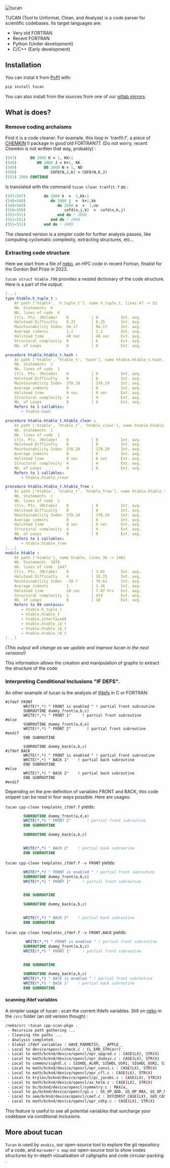 ![tucan](https://images.unsplash.com/photo-1611788542170-38cf842212f4?q=80&w=2940&auto=format&fit=crop&ixlib=rb-4.0.3&ixid=M3wxMjA3fDB8MHxwaG90by1wYWdlfHx8fGVufDB8fHx8fA%3D%3D)

TUCAN (Tool to Unformat, Clean, and Analyze) is a code parser for scientific codebases. Its target languages are:

- Very old FORTRAN
- Recent FORTRAN
- Python (Under development)
- C/C++ (Early development)

## Installation

You can instal it from [PyPI](https://pypi.org/project/tucan/) with:

```bash
pip install tucan
```

You can also install from the sources from one of our [gitlab mirrors](https://codehub.hlrs.de/coes/excellerat-p2/uc-2/tucan).


## What is does?


### Remove coding archaisms

First it is a code cleaner. For example, this loop in `tranfit.f', a piece of [CHEMKIN](https://en.wikipedia.org/wiki/CHEMKIN) II package  in good'old FORTRAN77. (Do not worry, recent Chemkin is not written that way, probably)  :

```fortran
(547)      DO 2000 K = 1, KK-1
(548)         DO 2000 J = K+1, KK
(549)            DO 2000 N = 1, NO
(550)               COFD(N,J,K) = COFD(N,K,J)
(551) 2000 CONTINUE
```

Is translated  with the command `tucan clean tranfit.f` as : 
```fortran
(547-547)        do 2000 k  =  1,kk-1
(548-548)           do 2000 j  =  k+1,kk
(549-549)              do 2000 n  =  1,no
(550-550)                 cofd(n,j,k)  =  cofd(n,k,j)
(551-551)              end do ! 2000
(551-551)           end do ! 2000
(551-551)        end do ! 2000
```


The cleaned version is a simpler code for further analysis passes, like computing cyclomatic complexity, extracting structures, etc...


### Extracting code structure


Here we start from a file of [neko](https://github.com/ExtremeFLOW/neko/blob/develop/src/adt/htable.f90), an HPC code in recent Fortran, finalist for the Gordon Bell Prize in 2023.

`tucan struct htable.f90` provides a nested dictionary of the code structure. Here is a part of the output:

```yaml
(...)
type htable.h_tuple_t :
    At path ['htable', 'h_tuple_t'], name h_tuple_t, lines 47 -> 52
    Nb. Statements  6
    Nb. lines of code  6
    Ctls. Pts. (McCabe)    0          | 0          Int. avg.
    Halstead Difficulty    8.25       | 8.25       Int. avg.
    Maintainability Index  94.17      | 94.17      Int. avg.
    Average indents        2.2        | 2.2        Int. avg.
    Halstead time          48 sec     | 48 sec     Ext. avg.
    Structural complexity  6          | 6          Ext. avg.
    Nb. of Loops           0          | 0          Ext. avg.

procedure htable.htable_t.hash :
    At path ['htable', 'htable_t', 'hash'], name htable.htable_t.hash, lines 60 -> 60
    Nb. Statements  1
    Nb. lines of code  1
    Ctls. Pts. (McCabe)    0          | 0          Int. avg.
    Halstead Difficulty    0          | 0          Int. avg.
    Maintainability Index  378.29     | 378.29     Int. avg.
    Average indents        0          | 0          Int. avg.
    Halstead time          0 sec      | 0 sec      Ext. avg.
    Structural complexity  4          | 4          Ext. avg.
    Nb. of Loops           0          | 0          Ext. avg.
    Refers to 1 callables:
       - htable.hash

procedure htable.htable_t.htable_clear :
    At path ['htable', 'htable_t', 'htable_clear'], name htable.htable_t.htable_clear, lines 61 -> 61
    Nb. Statements  1
    Nb. lines of code  1
    Ctls. Pts. (McCabe)    0          | 0          Int. avg.
    Halstead Difficulty    0          | 0          Int. avg.
    Maintainability Index  378.29     | 378.29     Int. avg.
    Average indents        0          | 0          Int. avg.
    Halstead time          0 sec      | 0 sec      Ext. avg.
    Structural complexity  4          | 4          Ext. avg.
    Nb. of Loops           0          | 0          Ext. avg.
    Refers to 1 callables:
       - htable.htable_clear

procedure htable.htable_t.htable_free :
    At path ['htable', 'htable_t', 'htable_free'], name htable.htable_t.htable_free, lines 62 -> 62
    Nb. Statements  1
    Nb. lines of code  1
    Ctls. Pts. (McCabe)    0          | 0          Int. avg.
    Halstead Difficulty    0          | 0          Int. avg.
    Maintainability Index  378.29     | 378.29     Int. avg.
    Average indents        0          | 0          Int. avg.
    Halstead time          0 sec      | 0 sec      Ext. avg.
    Structural complexity  4          | 4          Ext. avg.
    Nb. of Loops           0          | 0          Ext. avg.
    Refers to 1 callables:
       - htable.htable_free
(...)
module htable :
    At path ['htable'], name htable, lines 36 -> 1482
    Nb. Statements  1079
    Nb. lines of code  1447
    Ctls. Pts. (McCabe)    0          | 3.01       Int. avg.
    Halstead Difficulty    4          | 15.25      Int. avg.
    Maintainability Index  -28.7      | 76.61      Int. avg.
    Average indents        1          | 2.36       Int. avg.
    Halstead time          28 sec     | 7.87 hrs   Ext. avg.
    Structural complexity  1          | 474        Ext. avg.
    Nb. of Loops           0          | 18         Ext. avg.
    Refers to 89 contains:
       - htable.h_tuple_t
       - htable.htable_t
       - htable.interface66
       - htable.htable_i4_t
       - htable.htable_i8_t
       - htable.htable_r8_t
(...)

```

*(This output will change as we update and improve tucan in the next versions!)*

This information allows the creation and manipulation of graphs to extract the structure of the code


### Interpreting Conditional Inclusions "IF DEFS". 

An other example of tucan is the analysis of [ifdefs](https://en.cppreference.com/w/c/preprocessor/conditional) in C or FORTRAN:

```
#ifdef FRONT
        WRITE(*,*) " FRONT is enabled " ! partial front subroutine
        SUBROUTINE dummy_front(a,b,c)
        WRITE(*,*) " FRONT 1"     ! partial front subroutine
#else                
        SUBROUTINE dummy_front(a,d,e)
        WRITE(*,*) " FRONT 2"       ! partial front subroutine
#endif
        END SUBROUTINE

        SUBROUTINE dummy_back(a,b,c)
#ifdef BACK
        WRITE(*,*) " FRONT is enabled " ! partial front subroutine
        WRITE(*,*) " BACK 1"    ! partial back subroutine
        END SUBROUTINE  
#else
        WRITE(*,*) " BACK 2"    ! partial back subroutine
        END SUBROUTINE  
#endif
```

Depending on the pre-definition of variables FRONT and BACK, this code snippet can be read in four ways possible.
Here are usages:

`tucan cpp-clean templates_ifdef.f` yields:

```fortran
        SUBROUTINE dummy_front(a,d,e)
        WRITE(*,*) " FRONT 2"       ! partial front subroutine
        END SUBROUTINE

        SUBROUTINE dummy_back(a,b,c)


        WRITE(*,*) " BACK 2"    ! partial back subroutine
        END SUBROUTINE
```


`tucan cpp-clean templates_ifdef.f -v FRONT` yields:

```fortran
        WRITE(*,*) " FRONT is enabled " ! partial front subroutine
        SUBROUTINE dummy_front(a,b,c)
        WRITE(*,*) " FRONT 1"     ! partial front subroutine


        END SUBROUTINE

        SUBROUTINE dummy_back(a,b,c)


        WRITE(*,*) " BACK 2"    ! partial back subroutine
        END SUBROUTINE
```

`tucan cpp-clean templates_ifdef.f -v FRONT,BACK` yields:

```fortran
         WRITE(*,*) " FRONT is enabled " ! partial front subroutine
        SUBROUTINE dummy_front(a,b,c)
        WRITE(*,*) " FRONT 1"     ! partial front subroutine


        END SUBROUTINE

        SUBROUTINE dummy_back(a,b,c)
        WRITE(*,*) " BACK is enabled " ! partial front subroutine
        WRITE(*,*) " BACK 1"    ! partial back subroutine
        END SUBROUTINE
```

#### scanning ifdef variables

A simpler usage of tucan : scan the current ifdefs variables. Still on [neko](https://github.com/ExtremeFLOW/neko) in the `/src` folder (an old version though) : 

```bash
/neko/src >tucan cpp-scan-pkge .
 - Recursive path gathering ...
 - Cleaning the paths ...
 - Analysis completed.
 - Global ifdef variables : HAVE_PARMETIS, __APPLE__
 - Local to device/opencl/check.c : CL_ERR_STR(err)
 - Local to math/bcknd/device/opencl/opr_opgrad.c : CASE(LX), STR(X)
 - Local to math/bcknd/device/opencl/opr_dudxyz.c : CASE(LX), STR(X)
 - Local to common/sighdl.c : SIGHDL_ALRM, SIGHDL_USR1, SIGHDL_USR2, SIGHDL_XCPU
 - Local to math/bcknd/device/opencl/opr_conv1.c : CASE(LX), STR(X)
 - Local to math/bcknd/device/opencl/opr_cfl.c : CASE(LX), STR(X)
 - Local to krylov/bcknd/device/opencl/pc_jacobi.c : CASE(LX), STR(X)
 - Local to math/bcknd/device/opencl/ax_helm.c : CASE(LX), STR(X)
 - Local to bc/bcknd/device/opencl/symmetry.c : MAX(a,
 - Local to gs/bcknd/device/opencl/gs.c : GS_OP_ADD, GS_OP_MAX, GS_OP_MIN, GS_OP_MUL
 - Local to sem/bcknd/device/opencl/coef.c : DXYZDRST_CASE(LX), GEO_CASE(LX), STR(X)
 - Local to math/bcknd/device/opencl/opr_cdtp.c : CASE(LX), STR(X)
```
This feature is useful to see all potential variables that surcharge your codebase via conditional inclusions.

## More about tucan

`Tucan` is used by  `anubis`, our open-source  tool to explore the git repository of a code, and `marauder's map`  our open-source tool to show codes structures by in-depth vizualisation of callgraphs and code circular-packing .

